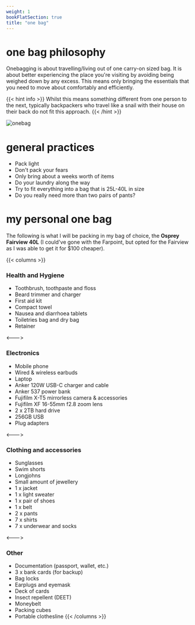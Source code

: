 ```yaml
---
weight: 1
bookFlatSection: true
title: "one bag"
---
```


# one bag philosophy

Onebagging is about travelling/living out of one carry-on sized bag. It is about better experiencing the place you're visiting by avoiding being weighed down by any excess. This means only bringing the essentials that you need to move about comfortably and efficiently.

{{< hint info >}}
Whilst this means something different from one person to the next, typically backpackers who travel like a snail with their house on their back do not fit this approach.
{{< /hint >}}

![onebag](/images/onebag.webp)

# general practices

- Pack light
- Don't pack your fears
- Only bring about a weeks worth of items
- Do your laundry along the way
- Try to fit everything into a bag that is 25L-40L in size
- Do you really need more than two pairs of pants?

# my personal one bag

The following is what I will be packing in my bag of choice, the **Osprey Fairview 40L** (I could've gone with the Farpoint, but opted for the Fairview as I was able to get it for $100 cheaper).

{{< columns >}}
### Health and Hygiene
- Toothbrush, toothpaste and floss
- Beard trimmer and charger
- First aid kit
- Compact towel
- Nausea and diarrhoea tablets
- Toiletries bag and dry bag
- Retainer

<--->

### Electronics
- Mobile phone
- Wired & wireless earbuds
- Laptop
- Anker 120W USB-C charger and cable
- Anker 537 power bank
- Fujifilm X-T5 mirrorless camera & accessories
- Fujifilm XF 16-55mm f2.8 zoom lens
- 2 x 2TB hard drive
- 256GB USB
- Plug adapters

<--->

### Clothing and accessories
- Sunglasses
- Swim shorts
- Longjohns
- Small amount of jewellery
- 1 x jacket
- 1 x light sweater
- 1 x pair of shoes
- 1 x belt
- 2 x pants
- 7 x shirts
- 7 x underwear and socks

<--->

### Other
- Documentation (passport, wallet, etc.)
- 3 x bank cards (for backup)
- Bag locks
- Earplugs and eyemask
- Deck of cards
- Insect repellent (DEET)
- Moneybelt
- Packing cubes
- Portable clothesline
{{< /columns >}}